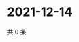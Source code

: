 # 2021-12-14

共 0 条

<!-- BEGIN WEIBO -->
<!-- 最后更新时间 Tue Dec 14 2021 23:09:18 GMT+0800 (China Standard Time) -->

<!-- END WEIBO -->
